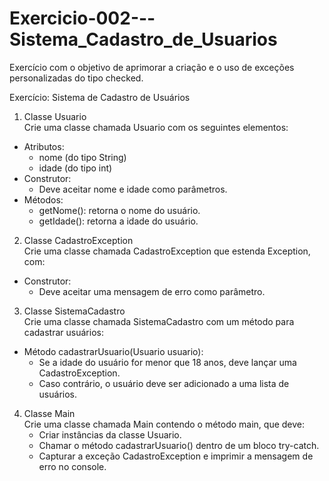 # Exercicio-002---Sistema_Cadastro_de_Usuarios
 Exercício com o objetivo de aprimorar a criação e o uso de exceções personalizadas do tipo checked.
 
Exercício: Sistema de Cadastro de Usuários

1. Classe Usuario</br>
Crie uma classe chamada Usuario com os seguintes elementos:
- Atributos:
	- nome (do tipo String)
	- idade (do tipo int)
- Construtor:
	- Deve aceitar nome e idade como parâmetros.
- Métodos:
	- getNome(): retorna o nome do usuário.
	- getIdade(): retorna a idade do usuário.


2. Classe CadastroException</br>
Crie uma classe chamada CadastroException que estenda Exception, com:
- Construtor:
	- Deve aceitar uma mensagem de erro como parâmetro.


3. Classe SistemaCadastro</br>
Crie uma classe chamada SistemaCadastro com um método para cadastrar usuários:
- Método cadastrarUsuario(Usuario usuario):
	- Se a idade do usuário for menor que 18 anos, deve lançar uma CadastroException.
	- Caso contrário, o usuário deve ser adicionado a uma lista de usuários.


4. Classe Main</br>
Crie uma classe chamada Main contendo o método main, que deve:
	- Criar instâncias da classe Usuario.
	- Chamar o método cadastrarUsuario() dentro de um bloco try-catch.
	- Capturar a exceção CadastroException e imprimir a mensagem de erro no console.
